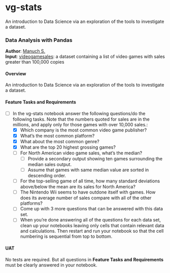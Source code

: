 # vg-stats
An introduction to Data Science via an exploration of the tools to investigate a dataset.

### Data Analysis with Pandas

**Author**: [Manuch S.](https://github.com/mcsadri)  
**Input**: [videogamesales](https://www.kaggle.com/datasets/gregorut/videogamesales): a dataset containing a list of video games with sales greater than 100,000 copies

#### Overview

An introduction to Data Science via an exploration of the tools to investigate a dataset.

#### Feature Tasks and Requirements

- [ ] In the vg-stats notebook answer the following questions/do the following tasks. Note that the numbers quoted for sales are in the millions, and apply only for those games with over 10,000 sales.:
    - [X] Which company is the most common video game publisher?
    - [X] What’s the most common platform?
    - [X] What about the most common genre?
    - [X] What are the top 20 highest grossing games?
    - [ ] For North American video game sales, what’s the median?
        - [ ] Provide a secondary output showing ten games surrounding the median sales output.
        - [ ] Assume that games with same median value are sorted in descending order.
    - [ ] For the top-selling game of all time, how many standard deviations above/below the mean are its sales for North America?
    - [ ] The Nintendo Wii seems to have outdone itself with games. How does its average number of sales compare with all of the other platforms?
    - [ ] Come up with 3 more questions that can be answered with this data set.
    - [ ] When you’re done answering all of the questions for each data set, clean up your notebooks leaving only cells that contain relevant data and calculations. Then restart and run your notebook so that the cell numbering is sequential from top to bottom.

#### UAT

No tests are required. But all questions in **Feature Tasks and Requirements** must be clearly answered in your notebook.